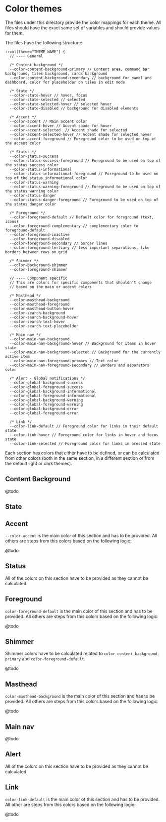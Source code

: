 # Color themes

The files under this directory provide the color mappings for each theme. All files should have the exact same set of variables and should provide values for them.

The files have the following structure:

````
:root[theme="THEME_NAME"] {
  // ---- General

  /* Content background */
  --color-content-background-primary // Content area, command bar background, tiles background, cards background
  --color-content-background-secondary // background for panel and dashboard, color for placeholder on tiles in edit mode

  /* State */
  --color-state-hover // hover, focus
  --color-state-selected // selected
  --color-state-selected-hover // selected hover
  --color-state-disabled // background for disabled elements

  /* Accent */
  --color-accent // Main accent color
  --color-accent-hover // Accent shade for hover
  --color-accent-selected  // Accent shade for selected
  --color-accent-selected-hover // Accent shade for selected hover
  --color-accent-foreground // Foreground color to be used on top of the accent color

  /* Status */
  --color-status-success
  --color-status-success-foreground // Foreground to be used on top of the status success color
  --color-status-informational
  --color-status-informational-foreground // Foreground to be used on top of the status informational color
  --color-status-warning
  --color-status-warning-foreground // Foreground to be used on top of the status warning color
  --color-status-danger
  --color-status-danger-foreground // Foreground to be used on top of the status danger color

  /* Foreground */
  --color-foreground-default // Default color for foreground (text, icons)
  --color-foreground-complementary // complementary color to foreground-default
  --color-foreground-inactive
  --color-foreground-disabled
  --color-foreground-secondary // border lines
  --color-foreground-tertiary // less important separations, like borders between rows on grid

  /* Shimmer */
  --color-background-shimmer
  --color-foreground-shimmer

  // ---- Component specific
  // This are colors for specific components that shouldn't change
  // based on the main or accent colors

  /* Masthead */
  --color-masthead-background
  --color-masthead-foreground
  --color-masthead-button-hover
  --color-search-background
  --color-search-background-hover
  --color-search-text-hover
  --color-search-text-placeholder

  /* Main nav */
  --color-main-nav-background
  --color-main-nav-background-hover // Background for items in hover state
  --color-main-nav-background-selected // Background for the currently active item
  --color-main-nav-foreground-primary // Text color
  --color-main-nav-foreground-secondary // Borders and separators color

  /* Alert - Global notifications */
  --color-global-background-success
  --color-global-foreground-success
  --color-global-background-informational
  --color-global-foreground-informational
  --color-global-background-warning
  --color-global-foreground-warning
  --color-global-background-error
  --color-global-foreground-error

  /* Link */
  --color-link-default // Foreground color for links in their default state
  --color-link-hover // Foreground color for links in hover and focus state
  --color-link-selected // Foreground color for links in pressed state
````

Each section has colors that either have to be defined, or can be calculated from other colors (both in the same section, in a different section or from the default light or dark themes).

## Content Background

@todo

## State

## Accent
`--color-accent` is the main color of this section and has to be provided. All others are steps from this colors based on the following logic:

@todo

## Status

All of the colors on this section have to be provided as they cannot be calculated.

## Foreground

`color-foreground-default` is the main color of this section and has to be provided. All others are steps from this colors based on the following logic:

@todo

## Shimmer

Shimmer colors have to be calculated related to `color-content-background-primary` and `color-foreground-default`.

@todo

## Masthead

`color-masthead-background` is the main color of this section and has to be provided. All others are steps from this colors based on the following logic:

@todo

## Main nav

@todo


## Alert

All of the colors on this section have to be provided as they cannot be calculated.

## Link

`color-link-default` is the main color of this section and has to be provided. All other are steps from this colors based on the following logic:

@todo
